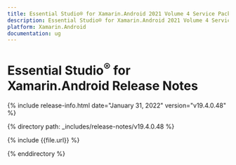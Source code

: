 ```yaml
---
title: Essential Studio® for Xamarin.Android 2021 Volume 4 Service Pack Release Notes  
description: Essential Studio® for Xamarin.Android 2021 Volume 4 Service Pack Release Notes  
platform: Xamarin.Android
documentation: ug
---
```


# Essential Studio<sup>®</sup> for Xamarin.Android  Release Notes  

{% include release-info.html date="January 31, 2022"  version="v19.4.0.48" %} 

{% directory path: _includes/release-notes/v19.4.0.48 %}

{% include {{file.url}} %}

{% enddirectory %}